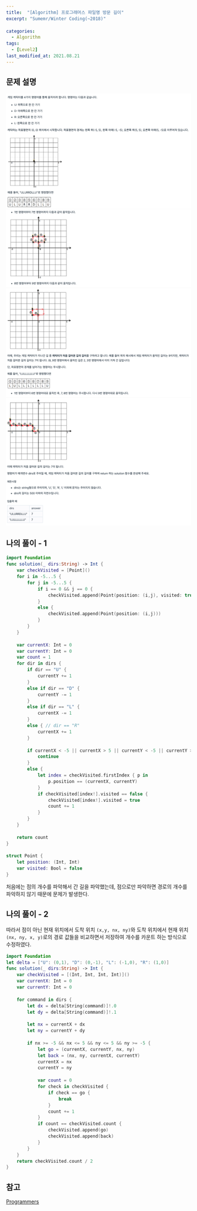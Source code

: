 ```yaml
---
title:  "[Algorithm] 프로그래머스 파일명 방문 길이"
excerpt: "Sumemr/Winter Coding(~2018)"

categories:
  - Algorithm
tags:
  - [Level2]
last_modified_at: 2021.08.21
---
```


## 문제 설명

![34](/assets/images/Programmers/34.png)![35](/assets/images/Programmers/35.png)![36](/assets/images/Programmers/36.png)![37](/assets/images/Programmers/37.png)

## 나의 풀이 - 1
```swift
import Foundation
func solution(_ dirs:String) -> Int {
    var checkVisited = [Point]()
    for i in -5...5 {
        for j in -5...5 {
            if i == 0 && j == 0 {
                checkVisited.append(Point(position: (i,j), visited: true))
            }
            else {
                checkVisited.append(Point(position: (i,j)))
            }
        }
    }
    
    var currentX: Int = 0
    var currentY: Int = 0
    var count = 1
    for dir in dirs {
        if dir == "U" {
            currentY += 1
        }
        else if dir == "D" {
            currentY -= 1
        }
        else if dir == "L" {
            currentX -= 1
        }
        else { // dir == "R"
            currentX += 1
        }
        
        if currentX < -5 || currentX > 5 || currentY < -5 || currentY > 5 {
            continue
        }
        else {
            let index = checkVisited.firstIndex { p in
                p.position == (currentX, currentY)
            }
            if checkVisited[index!].visited == false {
                checkVisited[index!].visited = true
                count += 1
            }
        }
    }
    
    return count
}

struct Point {
    let position: (Int, Int)
    var visited: Bool = false
}
```
처음에는 점의 개수를 파악해서 간 길을 파악했는데, 점으로만 파악하면 경로의 개수를 파악하지 않기 때문에 문제가 발생한다. 

## 나의 풀이 - 2
따라서 점이 아닌 현재 위치에서 도착 위치 `(x,y, nx, ny)`와 도착 위치에서 현재 위치 `(nx, ny, x, y)`로의 경로 값들을 비교하면서 저장하여 개수를 카운트 하는 방식으로 수정하였다.  

```swift
import Foundation
let delta = ["U": (0,1), "D": (0,-1), "L": (-1,0), "R": (1,0)]
func solution(_ dirs:String) -> Int {
    var checkVisited = [(Int, Int, Int, Int)]()
    var currentX: Int = 0
    var currentY: Int = 0
    
    for command in dirs {
        let dx = delta[String(command)]!.0
        let dy = delta[String(command)]!.1
        
        let nx = currentX + dx
        let ny = currentY + dy
        
        if nx >= -5 && nx <= 5 && ny <= 5 && ny >= -5 {
            let go = (currentX, currentY, nx, ny)
            let back = (nx, ny, currentX, currentY)
            currentX = nx
            currentY = ny
            
            var count = 0
            for check in checkVisited {
                if check == go {
                    break
                }
                count += 1
            }
            if count == checkVisited.count {
                checkVisited.append(go)
                checkVisited.append(back)
            }
        }
    }
    return checkVisited.count / 2
}
```

## 참고
[Programmers](https://programmers.co.kr/learn/challenges) <br>
